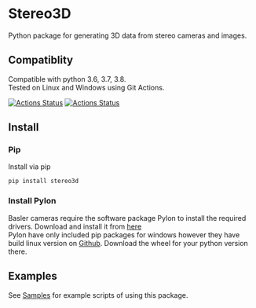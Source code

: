 # Stereo3D
Python package for generating 3D data from stereo cameras and images.

## Compatiblity
Compatible with python 3.6, 3.7, 3.8.  
Tested on Linux and Windows using Git Actions.

[![Actions Status](https://github.com/i3drobotics/pyStereo3D/workflows/Test%20Python%20package/badge.svg)](https://github.com/i3drobotics/pyStereo3D/actions)
[![Actions Status](https://github.com/i3drobotics/pyStereo3D/workflows/Upload%20Python%20Package/badge.svg)](https://github.com/i3drobotics/pyStereo3D/actions)

## Install
### Pip
Install via pip
```
pip install stereo3d
```

### Install Pylon
Basler cameras require the software package Pylon to install the required drivers. Download and install it from [here](https://www.baslerweb.com/en/products/software/basler-pylon-camera-software-suite/)  
Pylon have only included pip packages for windows however they have build linux version on [Github](https://github.com/basler/pypylon/releases). Download the wheel for your python version there. 

## Examples
See [Samples](https://github.com/i3drobotics/pyStereo3D/tree/master/SampleScripts) for example scripts of using this package.

